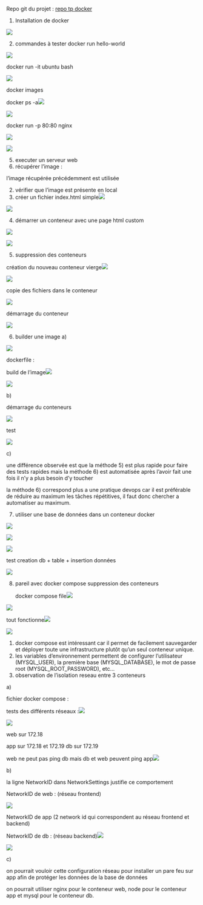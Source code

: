 ﻿Repo git du projet : [repo tp docker](https://github.com/GuillaumeVern/tpdocker.git)

1) Installation de docker

![](images/Aspose.Words.bb35b3bb-e509-4a85-ab2a-3eb16c802eed.001.png)

2) commandes à tester  docker run hello-world

![](images/Aspose.Words.bb35b3bb-e509-4a85-ab2a-3eb16c802eed.002.png)

docker run -it ubuntu bash

![](images/Aspose.Words.bb35b3bb-e509-4a85-ab2a-3eb16c802eed.003.png)

docker images

docker ps -a![](images/Aspose.Words.bb35b3bb-e509-4a85-ab2a-3eb16c802eed.004.png)

![](images/Aspose.Words.bb35b3bb-e509-4a85-ab2a-3eb16c802eed.005.png)

docker run -p 80:80 nginx

![](images/Aspose.Words.bb35b3bb-e509-4a85-ab2a-3eb16c802eed.006.png)

![](images/Aspose.Words.bb35b3bb-e509-4a85-ab2a-3eb16c802eed.007.png)

5) executer un serveur web
1) récupérer l’image : 

l’image récupérée précédemment est utilisée

2) vérifier que l’image est présente en local
3) créer un fichier index.html simple![](images/Aspose.Words.bb35b3bb-e509-4a85-ab2a-3eb16c802eed.008.png)

![](images/Aspose.Words.bb35b3bb-e509-4a85-ab2a-3eb16c802eed.009.png)

4) démarrer un conteneur avec une page html custom

![](images/Aspose.Words.bb35b3bb-e509-4a85-ab2a-3eb16c802eed.010.png)

![](images/Aspose.Words.bb35b3bb-e509-4a85-ab2a-3eb16c802eed.011.png)

5) suppression des conteneurs

création du nouveau conteneur vierge![](images/Aspose.Words.bb35b3bb-e509-4a85-ab2a-3eb16c802eed.012.png)

![](images/Aspose.Words.bb35b3bb-e509-4a85-ab2a-3eb16c802eed.013.png)

copie des fichiers dans le conteneur

![](images/Aspose.Words.bb35b3bb-e509-4a85-ab2a-3eb16c802eed.014.png)

démarrage du conteneur

![](images/Aspose.Words.bb35b3bb-e509-4a85-ab2a-3eb16c802eed.015.png)

6) builder une image a)

![](images/Aspose.Words.bb35b3bb-e509-4a85-ab2a-3eb16c802eed.016.png)

dockerfile :

build de l’image![](images/Aspose.Words.bb35b3bb-e509-4a85-ab2a-3eb16c802eed.017.png)

![](images/Aspose.Words.bb35b3bb-e509-4a85-ab2a-3eb16c802eed.018.png)

b)

démarrage du conteneurs

![](images/Aspose.Words.bb35b3bb-e509-4a85-ab2a-3eb16c802eed.019.png)

test

![](images/Aspose.Words.bb35b3bb-e509-4a85-ab2a-3eb16c802eed.020.png)

c)

une différence observée est que la méthode 5) est plus rapide pour faire des tests rapides mais la méthode 6) est automatisée après l’avoir fait une fois il n’y a plus besoin d’y toucher

la méthode 6) correspond plus a une pratique devops car il est préférable de réduire au maximum les tâches répétitives, il faut donc chercher a automatiser au maximum.

7) utiliser une base de données dans un conteneur docker

![](images/Aspose.Words.bb35b3bb-e509-4a85-ab2a-3eb16c802eed.021.png)

![](images/Aspose.Words.bb35b3bb-e509-4a85-ab2a-3eb16c802eed.022.png)

![](images/Aspose.Words.bb35b3bb-e509-4a85-ab2a-3eb16c802eed.023.png)

test creation db + table + insertion données

![](images/Aspose.Words.bb35b3bb-e509-4a85-ab2a-3eb16c802eed.024.png)

8) pareil avec docker compose suppression des conteneurs

   docker compose file![](images/Aspose.Words.bb35b3bb-e509-4a85-ab2a-3eb16c802eed.025.png)

![](images/Aspose.Words.bb35b3bb-e509-4a85-ab2a-3eb16c802eed.026.png)

tout fonctionne![](images/Aspose.Words.bb35b3bb-e509-4a85-ab2a-3eb16c802eed.027.png)

![](images/Aspose.Words.bb35b3bb-e509-4a85-ab2a-3eb16c802eed.028.png)

1) docker compose est intéressant car il permet de facilement sauvegarder et déployer toute une infrastructure plutôt qu’un seul conteneur unique.
1) les variables d’environnement permettent de configurer l’utilisateur (MYSQL\_USER), la première base (MYSQL\_DATABASE), le mot de passe root (MYSQL\_ROOT\_PASSWORD), etc...
9) observation de l’isolation reseau entre 3 conteneurs

a)

fichier docker compose :

tests des différents réseaux :![](images/Aspose.Words.bb35b3bb-e509-4a85-ab2a-3eb16c802eed.029.png)

![](images/Aspose.Words.bb35b3bb-e509-4a85-ab2a-3eb16c802eed.030.png)

web sur 172.18

app sur 172.18 et 172.19 db sur 172.19

web ne peut pas ping db mais db et web peuvent ping app![](images/Aspose.Words.bb35b3bb-e509-4a85-ab2a-3eb16c802eed.031.png)

b)

la ligne NetworkID dans NetworkSettings justifie ce comportement

NetworkID de web : (réseau frontend)

![](images/Aspose.Words.bb35b3bb-e509-4a85-ab2a-3eb16c802eed.032.png)

NetworkID de app (2 network id qui correspondent au réseau frontend et backend)

NetworkID de db : (réseau backend)![](images/Aspose.Words.bb35b3bb-e509-4a85-ab2a-3eb16c802eed.033.png)

![](images/Aspose.Words.bb35b3bb-e509-4a85-ab2a-3eb16c802eed.034.png)

c)

on pourrait vouloir cette configuration réseau pour installer un pare feu sur app afin de protéger les données de la base de données

on pourrait utiliser nginx pour le conteneur web, node pour le conteneur app et mysql pour le conteneur db.




